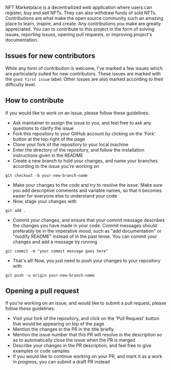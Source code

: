 NFT Marketplace is a decentrailized web application where users can register, buy and sell NFTs. They can also withdraw funds of sold NFTs.  
Contributions are what make the open source community such an amazing place to learn, inspire, and create. Any contributions you make are greatly appreciated. You can to contribute to this project in the form of solving issues, reporting issues, opening pull requests, or improving project's documentation.

## Issues for new contributors
While any form of contribution is welcome, I've marked a few issues which are particularly suited for new contributors. 
These issues are marked with the `good first issue` label. Other issues are also marked according to their difficulty level.

## How to contribute
If you would like to work on an issue, please follow these guidelines:
* Ask maintainer to assign the issue to you, and feel free to ask any questions to clarify the issue
* Fork this repository to your GitHub account by clicking on the 'Fork' button at the top-right of the page
* Clone your fork of the repository to your local machine
* Enter the directory of the repository, and follow the installation instructions given in the README
* Create a new branch to hold your changes, and name your branches according to the issue you're working on

`git checkout -b your-new-branch-name`

* Make your changes to the code and try to resolve the issue. Make sure you add descriptive comments and variable names, so that it becomes easier for everyone else to understand your code
* Now, stage your changes with

`git add .`

* Commit your changes, and ensure that your commit message describes the changes you have made in your code. Commit messages should preferably be in the imperative mood, such as "add documentation" or "modify README" instead of in the past tense. You can commit your changes and add a message by running

`git commit -m "your commit message goes here"`

* That's all! Now, you just need to push your changes to your repository with

`git push -u origin your-new-branch-name`

## Opening a pull request
If you're working on an issue, and would like to submit a pull request, please follow these guidelines:
* Visit your fork of the repository, and click on the 'Pull Request' button that would be appearing on top of the page
* Mention the changes in the PR in the title briefly
* Mention the issue number that this PR will resolve in the description so as to automatically close the issue when the PR is merged
* Describe your changes in the PR description, and feel free to give examples or code samples
* If you would like to continue working on your PR, and mark it as a work in progress, you can submit a draft PR instead

